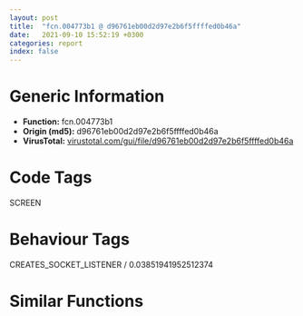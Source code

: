 ```yaml
---
layout: post
title:  "fcn.004773b1 @ d96761eb00d2d97e2b6f5ffffed0b46a"
date:   2021-09-10 15:52:19 +0300
categories: report
index: false
---
```


# Generic Information
- **Function:** fcn.004773b1
- **Origin (md5):** d96761eb00d2d97e2b6f5ffffed0b46a
- **VirusTotal:** [virustotal.com/gui/file/d96761eb00d2d97e2b6f5ffffed0b46a][virustotal_ref]

# Code Tags
<span class="tag" id="SCREEN">SCREEN</span>


# Behaviour Tags
<span class="bhv-tag" id="CREATES_SOCKET_LISTENER">CREATES_SOCKET_LISTENER / 0.03851941952512374</span>

# Similar Functions
<script type="text/javascript" src="https://www.gstatic.com/charts/loader.js"></script>
<script type="text/javascript">

    google.charts.load('current', {'packages':['corechart']});
    google.charts.setOnLoadCallback(drawChart);

    function drawChart() {
    var data = new google.visualization.DataTable();
        data.addColumn('number', 'X');
        data.addColumn('number', 'Y');
        data.addColumn({type: 'string', role: 'tooltip', 'p': {'html': true}});
        data.addColumn({'type': 'string', 'role': 'style'});
        
        data.addRows([
    [211.98822021484375, 242.38894653320312, '<b><a href="/report/fcn.004773b1@d96761eb00d2d97e2b6f5ffffed0b46a">fcn.004773b1</a><br>@d96761eb00d2d97e2b6f5ffffed0b46a</b><br>push ebp<br>mov ebp, esp<br>and esp, 0xfffffff8<br>sub esp, 0x2c<br>push ebx<br>push esi<br>push edi<br>mov esi, ecx<br>call dword[sym.imp.USER32.dll_GetForegroundWindow]<br>push eax<br>lea eax, [esp+0x1c]<br>push eax<br>push dword[esi+0x100]<br>call fcn.00473c94<br>mov esi, dword[ebp+8]<br>lea eax, [esp+0x28]<br>mov edi, dword[ebp+0xc]<br>add esi, dword[esp+0x18]<br>add edi, dword[esp+0x1c]<br>push eax<br>call dword[sym.imp.USER32.dll_GetDesktopWindow]<br>push eax<br>call dword[sym.imp.USER32.dll_GetWindowRect]<br>lea eax, [esi+1]<br>mov esi, dword[ebp+0x10]<br>shl eax, 0x10<br>cdq <br>idiv dword[esp+0x30]<br>lea ebx, [eax-1]<br>lea eax, [edi+1]<br>shl eax, 0x10<br>cdq <br>idiv dword[esp+0x34]<br>lea edi, [eax-1]<br>test esi, esi<br>jne 0x47743f<br>push esi<br>push esi<br>push edi<br>push ebx<br>push 0x8001<br>call dword[sym.imp.USER32.dll_mouse_event]<br>cmp byte[ebp+0x14], 0<br>je 0x477436<br>push 0xa<br>pop ecx<br>call fcn.004654e6<br>pop edi<br>pop esi<br>pop ebx<br>mov esp, ebp<br>pop ebp<br>ret 0x10<br>jle 0x477446<br>cmp esi, 0x64<br>jle 0x477449<br>push 0xa<br>pop esi<br>lea eax, [esp+0x20]<br>push eax<br>call dword[sym.imp.USER32.dll_GetCursorPos]<br>imul eax, dword[esp+0x20], 0xffff<br>mov ecx, dword[esp+0x30]<br>dec ecx<br>cdq <br>idiv ecx<br>mov ecx, dword[esp+0x34]<br>inc eax<br>mov dword[esp+0x14], eax<br>imul eax, dword[esp+0x24], 0xffff<br>dec ecx<br>cdq <br>idiv ecx<br>inc eax<br>mov dword[esp+0x10], eax<br>lea eax, [esp+0x10]<br>mov edx, edi<br>push eax<br>lea eax, [esp+0x18]<br>mov ecx, ebx<br>push eax<br>push 0x20<br>push esi<br>call fcn.00465310<br>add esp, 0x10<br>test al, al<br>je 0x477436<br>push 0<br>push 0<br>push dword[esp+0x18]<br>push dword[esp+0x20]<br>push 0x8001<br>call dword[sym.imp.USER32.dll_mouse_event]<br>push 0xa<br>pop ecx<br>call fcn.004654e6<br>jmp 0x47747e<br><eoc> ', 'point { fill-color: #e0440e; }'],
[-211.98822021484375, -242.38919067382812, '<b><a href="/report/fcn.00403c92@5f763449465a14d1cdb5ea67e2f984d0">fcn.00403c92</a><br>@5f763449465a14d1cdb5ea67e2f984d0</b><br>sub esp, 0x850<br>push ebx<br>push ebp<br>push esi<br>push edi<br>lea eax, [esp+0x14]<br>mov ebx, ecx<br>push eax<br>lea eax, [esp+0x1c]<br>mov dword[esp+0x28], ebx<br>push eax<br>push dword[esp+0x870]<br>call fcn.0040365b<br>mov esi, dword[esp+0x864]<br>mov byte[esp+0x13], al<br>lea eax, [esp+0x30]<br>push eax<br>push esi<br>call dword[sym.imp.USER32.dll_GetWindowRect]<br>lea eax, [esp+0x50]<br>push eax<br>push esi<br>call dword[sym.imp.USER32.dll_GetClientRect]<br>mov ecx, dword[esp+0x38]<br>sub ecx, dword[esp+0x30]<br>mov edi, dword[esp+0x3c]<br>inc ecx<br>sub edi, dword[esp+0x34]<br>mov edx, ecx<br>mov eax, dword[esp+0x58]<br>inc edi<br>mov ebp, edi<br>mov dword[esp+0x28], 0x64<br>sub ebp, dword[esp+0x5c]<br>sub edx, eax<br>cmp byte[esp+0x13], 0<br>mov dword[esp+0x2c], edx<br>je 0x403dad<br>cmp byte[esp+0x86c], 0<br>jne 0x403def<br>imul eax, dword[esp+0x18]<br>push 0x64<br>pop ebx<br>cdq <br>idiv ebx<br>mov ebx, eax<br>mov eax, dword[esp+0x5c]<br>imul eax, dword[esp+0x14]<br>add ebx, dword[esp+0x2c]<br>sub ecx, ebx<br>mov dword[esp+0x1c], ebx<br>cdq <br>idiv dword[esp+0x28]<br>add eax, ebp<br>mov dword[esp+0x20], eax<br>mov eax, ecx<br>sub edi, dword[esp+0x20]<br>cdq <br>sub eax, edx<br>mov ebx, eax<br>mov eax, edi<br>cdq <br>sub eax, edx<br>sar ebx, 1<br>mov edi, eax<br>sar edi, 1<br>add edi, dword[esp+0x34]<br>add ebx, dword[esp+0x30]<br>jns 0x403d6d<br>xor ebx, ebx<br>test edi, edi<br>jns 0x403d73<br>xor edi, edi<br>push 0xfffffffffffffff0<br>push esi<br>call dword[sym.imp.USER32.dll_GetWindowLongW]<br>shr eax, 0xa<br>not eax<br>and eax, 2<br>or eax, 0x204<br>push eax<br>push dword[esp+0x24]<br>push dword[esp+0x24]<br>push edi<br>push ebx<br>push 0<br>push esi<br>call dword[sym.imp.USER32.dll_SetWindowPos]<br>lea eax, [esp+0x30]<br>push eax<br>push esi<br>call dword[sym.imp.USER32.dll_GetWindowRect]<br>mov ebx, dword[esp+0x24]<br>cmp byte[esp+0x86c], 0<br>jne 0x403def<br>push 0x400<br>lea eax, [esp+0x64]<br>push eax<br>push esi<br>call dword[sym.imp.USER32.dll_GetWindowTextW]<br>push dword[esp+0x868]<br>lea eax, [esp+0x64]<br>mov ecx, ebx<br>push 1<br>push 0x400<br>push eax<br>push eax<br>call fcn.004036ec<br>lea eax, [esp+0x60]<br>push eax<br>push esi<br>call dword[sym.imp.USER32.dll_SetWindowTextW]<br>push 8<br>call dword[sym.imp.USER32.dll_GetSystemMetrics]<br>push 5<br>push esi<br>sub ebp, eax<br>call dword[sym.imp.USER32.dll_GetWindow]<br>mov edi, eax<br>xor ebx, ebx<br>mov dword[esp+0x1c], edi<br>jmp 0x403ee8<br>cmp ebx, 0x200<br>jge 0x403ef0<br>mov esi, 0x400<br>lea eax, [esp+0x60]<br>push esi<br>push eax<br>push edi<br>call dword[sym.imp.USER32.dll_GetWindowTextW]<br>cmp word[esp+0x60], 0<br>je 0x403e5a<br>push dword[esp+0x868]<br>mov ecx, dword[esp+0x28]<br>lea eax, [esp+0x64]<br>push 1<br>push esi<br>push eax<br>push eax<br>call fcn.004036ec<br>lea eax, [esp+0x60]<br>push eax<br>push edi<br>call dword[sym.imp.USER32.dll_SetWindowTextW]<br>cmp byte[esp+0x13], 0<br>je 0x403ed6<br>lea eax, [esp+0x40]<br>push eax<br>push edi<br>call dword[sym.imp.USER32.dll_GetWindowRect]<br>mov eax, dword[esp+0x4c]<br>mov ecx, dword[esp+0x44]<br>sub eax, ecx<br>inc eax<br>sub ecx, ebp<br>imul eax, dword[esp+0x14]<br>push 0x204<br>push 0x64<br>pop esi<br>sub ecx, dword[esp+0x38]<br>cdq <br>idiv esi<br>mov esi, dword[esp+0x44]<br>push eax<br>mov eax, dword[esp+0x50]<br>sub eax, esi<br>imul ecx, dword[esp+0x1c]<br>inc eax<br>imul eax, dword[esp+0x20]<br>cdq <br>idiv dword[esp+0x30]<br>push eax<br>push 0x64<br>mov eax, ecx<br>cdq <br>pop ecx<br>idiv ecx<br>push eax<br>mov eax, dword[esp+0x3c]<br>cdq <br>sub eax, edx<br>sar eax, 1<br>sub esi, eax<br>sub esi, dword[esp+0x40]<br>imul esi, dword[esp+0x28]<br>mov eax, esi<br>cdq <br>idiv ecx<br>push eax<br>push 0<br>push edi<br>call dword[sym.imp.USER32.dll_SetWindowPos]<br>push 2<br>push edi<br>call dword[sym.imp.USER32.dll_GetWindow]<br>mov edi, eax<br>cmp edi, dword[esp+0x1c]<br>je 0x403ef0<br>inc ebx<br>test edi, edi<br>jne 0x403e0f<br>pop edi<br>pop esi<br>pop ebp<br>pop ebx<br>add esp, 0x850<br>ret 0xc<br><eoc> ', 'null'],

        ]);

    var options = {
        title: 'Similarity Plot',
        legend: 'none',
        colors: ['#dedbd9', '#e6693e', '#ec8f6e', '#f3b49f', '#f6c7b6'],
        tooltip: {isHtml: true, trigger: 'both'},
        explorer: {
        actions: ["dragToZoom", "rightClickToReset"],
        },
        chartArea: {
        width: '80%',
        height: '80%'
        },
        width: '100%',
        height: '100%'
    };

    var chart = new google.visualization.ScatterChart(document.getElementById('chart_div'));

    chart.draw(data, options);
    }
    
</script>


<div id="chart_div" style="width: 100%px; height: 100%;"></div>

# Disassembled Code
{% highlight nasm %}

push ebp
mov ebp, esp
and esp, 0xfffffff8
sub esp, 0x2c
push ebx
push esi
push edi
mov esi, ecx
call dword[sym.imp.USER32.dll_GetForegroundWindow]
push eax
lea eax, [esp+0x1c]
push eax
push dword[esi+0x100]
call fcn.00473c94
mov esi, dword[ebp+8]
lea eax, [esp+0x28]
mov edi, dword[ebp+0xc]
add esi, dword[esp+0x18]
add edi, dword[esp+0x1c]
push eax
call dword[sym.imp.USER32.dll_GetDesktopWindow]
push eax
call dword[sym.imp.USER32.dll_GetWindowRect]
lea eax, [esi+1]
mov esi, dword[ebp+0x10]
shl eax, 0x10
cdq
idiv dword[esp+0x30]
lea ebx, [eax-1]
lea eax, [edi+1]
shl eax, 0x10
cdq
idiv dword[esp+0x34]
lea edi, [eax-1]
test esi, esi
jne 0x47743f
push esi
push esi
push edi
push ebx
push 0x8001
call dword[sym.imp.USER32.dll_mouse_event]
cmp byte[ebp+0x14], 0
je 0x477436
push 0xa
pop ecx
call fcn.004654e6
pop edi
pop esi
pop ebx
mov esp, ebp
pop ebp
ret 0x10
jle 0x477446
cmp esi, 0x64
jle 0x477449
push 0xa
pop esi
lea eax, [esp+0x20]
push eax
call dword[sym.imp.USER32.dll_GetCursorPos]
imul eax, dword[esp+0x20], 0xffff
mov ecx, dword[esp+0x30]
dec ecx
cdq
idiv ecx
mov ecx, dword[esp+0x34]
inc eax
mov dword[esp+0x14], eax
imul eax, dword[esp+0x24], 0xffff
dec ecx
cdq
idiv ecx
inc eax
mov dword[esp+0x10], eax
lea eax, [esp+0x10]
mov edx, edi
push eax
lea eax, [esp+0x18]
mov ecx, ebx
push eax
push 0x20
push esi
call fcn.00465310
add esp, 0x10
test al, al
je 0x477436
push 0
push 0
push dword[esp+0x18]
push dword[esp+0x20]
push 0x8001
call dword[sym.imp.USER32.dll_mouse_event]
push 0xa
pop ecx
call fcn.004654e6
jmp 0x47747e

{% endhighlight %}

[virustotal_ref]: https://www.virustotal.com/gui/file/d96761eb00d2d97e2b6f5ffffed0b46a